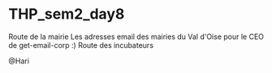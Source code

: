 # THP_sem2_day8                          
Route de la mairie 
 Les adresses email des mairies du Val d'Oise pour le CEO de get-email-corp :)
Route des incubateurs

@Hari
